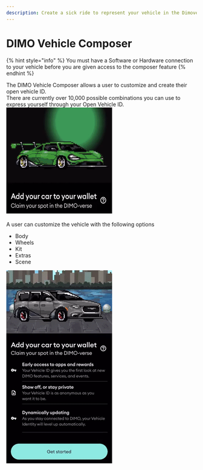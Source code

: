 ```yaml
---
description: Create a sick ride to represent your vehicle in the Dimoverse
---
```


# DIMO Vehicle Composer

{% hint style="info" %}
You must have a Software or Hardware connection to your vehicle before you are given access to the composer feature
{% endhint %}

The DIMO Vehicle Composer allows a user to customize and create their open vehicle ID.\
There are currently over 10,000 possible combinations you can use to express yourself through your Open Vehicle ID.  <img src="../.gitbook/assets/image0.gif" alt="" data-size="line">\
\
A user can customize the vehicle with the following options&#x20;

* Body
* Wheels
* Kit
* Extras
* Scene

![Customization options for the DIMO composer](../.gitbook/assets/image22.gif)
